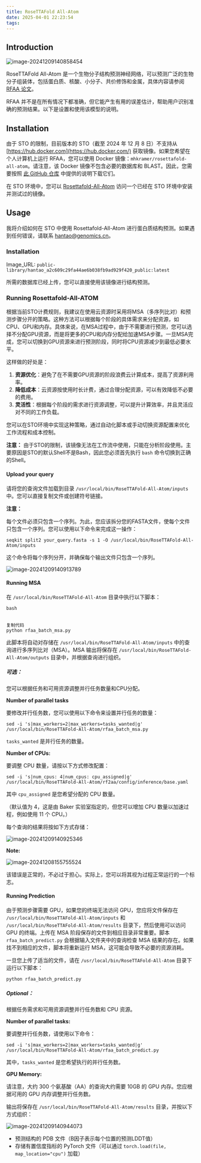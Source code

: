 ```yaml
---
title: RoseTTAFold All-Atom
date: 2025-04-01 22:23:54
tags:
---
```


## Introduction

![image-20241209140858454](https://raw.githubusercontent.com/Han-Tao-scut/photo/master/image-20241209140858454.png)

RoseTTAFold All-Atom 是一个生物分子结构预测神经网络，可以预测广泛的生物分子组装体，包括蛋白质、核酸、小分子、共价修饰和金属，具体内容请参阅[RFAA 论文](https://www.science.org/doi/10.1126/science.adl2528)。

RFAA 并不是在所有情况下都准确，但它能产生有用的误差估计，帮助用户识别准确的预测结果。以下是设置和使用该模型的说明。

## Installation

由于 STO 的限制，目前版本的 STO（截至 2024 年 12 月 8 日）不支持从 [https://hub.docker.com](https://hub.docker.com/) 获取镜像。如果您希望在个人计算机上运行 RFAA，您可以使用 Docker 镜像：`mhkramer/rosettafold-all-atom`。请注意，该 Docker 镜像不包含必要的数据库和 BLAST。因此，您需要按照 [此 GitHub 仓库](https://github.com/baker-laboratory/RoseTTAFold-All-Atom/tree/main) 中提供的说明下载它们。

在 STO 环境中，您可以 [Rosettafold-All-Atom](https://cloud.stomics.tech/library/#/image/image-detail/i0L5ob97Rkz89?zone=sz) 访问一个已经在 STO 环境中安装并测试过的镜像。

## Usage

我将介绍如何在 STO 中使用 Rosettafold-All-Atom 进行蛋白质结构预测。如果遇到任何错误，请联系 hantao@genomics.cn。

### Installation

Image_URL:  `public-library/hantao_a2c609c29fa44ae6b038fb9ad929f420_public:latest`

所需的数据库已经上传，您可以直接使用该镜像进行结构预测。

### Running Rosettafold-All-ATOM

根据当前STO计费规则，我建议在使用云资源时采用将MSA（多序列比对）和预测步骤分开的策略。这种方法可以根据每个阶段的具体需求来分配资源，如CPU、GPU和内存。具体来说，在MSA过程中，由于不需要进行预测，您可以选择不分配GPU资源，而是将更多的CPU和内存分配给加速MSA步骤。一旦MSA完成，您可以切换到GPU资源来进行预测阶段，同时将CPU资源减少到最低必要水平。

这样做的好处是：

1. **资源优化**：避免了在不需要GPU资源的阶段浪费云计算成本，提高了资源利用率。
2. **降低成本**：云资源按使用时长计费，通过合理分配资源，可以有效降低不必要的费用。
3. **灵活性**：根据每个阶段的需求进行资源调整，可以提升计算效率，并且灵活应对不同的工作负载。

您可以在STO环境中实现这种策略，通过自动化脚本或手动切换资源配置来优化工作流程和成本控制。

**注意：** 由于STO的限制，该镜像无法在工作流中使用，只能在分析阶段使用。主要原因是STO的默认Shell不是Bash，因此您必须首先执行 `bash` 命令切换到正确的Shell。

#### Upload your query

请将您的查询文件加载到目录 `/usr/local/bin/RoseTTAFold-All-Atom/inputs` 中。您可以直接复制文件或创建符号链接。

**注意：**

每个文件必须只包含一个序列。为此，您应该拆分您的FASTA文件，使每个文件只包含一个序列。您可以使用以下命令来完成这一操作：

```shell
seqkit split2 your_query.fasta -s 1 -O /usr/local/bin/RoseTTAFold-All-Atom/inputs
```

这个命令将每个序列分开，并确保每个输出文件只包含一个序列。

![image-20241209140913789](https://raw.githubusercontent.com/Han-Tao-scut/photo/master/image-20241209140913789.png)

#### Running MSA

在 `/usr/local/bin/RoseTTAFold-All-Atom` 目录中执行以下脚本：

```
bash


复制代码
python rfaa_batch_msa.py
```

此脚本将自动对存储在 `/usr/local/bin/RoseTTAFold-All-Atom/inputs` 中的查询进行多序列比对（MSA）。MSA 输出将保存在 `/usr/local/bin/RoseTTAFold-All-Atom/outputs` 目录中，并根据查询进行组织。

##### 可选：

您可以根据任务和可用资源调整并行任务数量和CPU分配。

**Number of parallel tasks**

要修改并行任务数，您可以使用以下命令来设置并行任务的数量：

```shell
sed -i 's|max_workers=2|max_workers=tasks_wanted|g' /usr/local/bin/RoseTTAFold-All-Atom/rfaa_batch_msa.py
```

 `tasks_wanted`  是并行任务的数量。

**Number of CPUs:**

要调整 CPU 数量，请按以下方式修改配置：

```shell
sed -i 's|num_cpus: 4|num_cpus: cpu_assigned|g' /usr/local/bin/RoseTTAFold-All-Atom/rf2aa/config/inference/base.yaml
```

其中 `cpu_assigned` 是您希望分配的 CPU 数量。

（默认值为 4，这是由 Baker 实验室指定的，但您可以增加 CPU 数量以加速过程，例如使用 11 个 CPU。）

每个查询的结果将按如下方式存储：

![image-20241209140925346](https://raw.githubusercontent.com/Han-Tao-scut/photo/master/image-20241209140925346.png)

**Note:**

![image-20241208155755524](https://raw.githubusercontent.com/Han-Tao-scut/photo/master/image-20241208155755524.png)

该错误是正常的，不必过于担心。实际上，您可以将其视为过程正常运行的一个标志。

#### Running Prediction

由于预测步骤需要 GPU，如果您的终端无法访问 GPU，您应将文件保存在 `/usr/local/bin/RoseTTAFold-All-Atom/inputs` 和 `/usr/local/bin/RoseTTAFold-All-Atom/results` 目录下，然后使用可以访问 GPU 的终端。上传在 MSA 阶段保存的文件到相应目录非常重要。脚本 `rfaa_batch_predict.py` 会根据输入文件夹中的查询检查 MSA 结果的存在。如果找不到相应的文件，脚本将重新运行 MSA，这可能会导致不必要的资源消耗。

一旦您上传了适当的文件，请在 `/usr/local/bin/RoseTTAFold-All-Atom` 目录下运行以下脚本：

```shell
python rfaa_batch_predict.py
```

##### Optional：

根据任务需求和可用资源调整并行任务数和 CPU 资源。

**Number of parallel tasks:**

要调整并行任务数，请使用以下命令：

```shell
sed -i 's|max_workers=2|max_workers=tasks_wanted|g' /usr/local/bin/RoseTTAFold-All-Atom/rfaa_batch_predict.py
```

其中，`tasks_wanted` 是您希望执行的并行任务数。

**GPU Memory:**

请注意，大约 300 个氨基酸（AA）的查询大约需要 10GB 的 GPU 内存。您应根据可用的 GPU 内存调整并行任务数。

输出将保存在 `/usr/local/bin/RoseTTAFold-All-Atom/results` 目录，并按以下方式组织：

![image-20241209140944073](https://raw.githubusercontent.com/Han-Tao-scut/photo/master/image-20241209140944073.png)

- 预测结构的 PDB 文件（B因子表示每个位置的预测LDDT值）
- 存储有置信度指标的 PyTorch 文件（可以通过 `torch.load(file, map_location="cpu")` 加载）